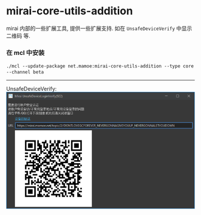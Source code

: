 # mirai-core-utils-addition

mirai 内部的一些扩展工具, 提供一些扩展支持. 如在 `UnsafeDeviceVerify` 中显示二维码 等.

### 在 mcl 中安装

```shell
./mcl --update-package net.mamoe:mirai-core-utils-addition --type core --channel beta 
```

-------

UnsafeDeviceVerify:
![](./imgs/unsafe-device-verify.png)
